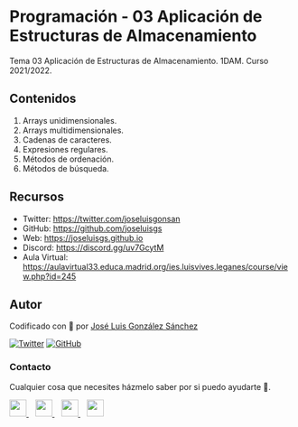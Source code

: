 # Programación - 03 Aplicación de Estructuras de Almacenamiento

Tema 03 Aplicación de Estructuras de Almacenamiento. 1DAM. Curso 2021/2022. 



## Contenidos
1. Arrays unidimensionales. 
2. Arrays multidimensionales. 
3. Cadenas de caracteres. 
4. Expresiones regulares. 
5. Métodos de ordenación.
6. Métodos de búsqueda.

## Recursos
- Twitter: https://twitter.com/joseluisgonsan
- GitHub: https://github.com/joseluisgs
- Web: https://joseluisgs.github.io
- Discord: https://discord.gg/uv7GcytM
- Aula Virtual: https://aulavirtual33.educa.madrid.org/ies.luisvives.leganes/course/view.php?id=245



## Autor

Codificado con :sparkling_heart: por [José Luis González Sánchez](https://twitter.com/joseluisgonsan)

[![Twitter](https://img.shields.io/twitter/follow/joseluisgonsan?style=social)](https://twitter.com/joseluisgonsan)
[![GitHub](https://img.shields.io/github/followers/joseluisgs?style=social)](https://github.com/joseluisgs)

### Contacto
<p>
  Cualquier cosa que necesites házmelo saber por si puedo ayudarte 💬.
</p>
<p>
    <a href="https://twitter.com/joseluisgonsan" target="_blank">
        <img src="https://i.imgur.com/U4Uiaef.png" 
    height="30">
    </a> &nbsp;&nbsp;
    <a href="https://github.com/joseluisgs" target="_blank">
        <img src="https://cdn.iconscout.com/icon/free/png-256/github-153-675523.png" 
    height="30">
    </a> &nbsp;&nbsp;
    <a href="https://www.linkedin.com/in/joseluisgonsan" target="_blank">
        <img src="https://upload.wikimedia.org/wikipedia/commons/thumb/c/ca/LinkedIn_logo_initials.png/768px-LinkedIn_logo_initials.png" 
    height="30">
    </a>  &nbsp;&nbsp;
    <a href="https://joseluisgs.github.io/" target="_blank">
        <img src="https://joseluisgs.github.io/favicon.png" 
    height="30">
    </a>
</p>
